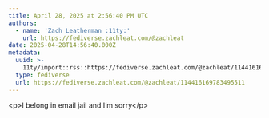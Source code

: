```yaml
---
title: April 28, 2025 at 2:56:40 PM UTC
authors:
  - name: 'Zach Leatherman :11ty:'
    url: https://fediverse.zachleat.com/@zachleat
date: 2025-04-28T14:56:40.000Z
metadata:
  uuid: >-
    11ty/import::rss::https://fediverse.zachleat.com/@zachleat/114416169783495511
  type: fediverse
  url: https://fediverse.zachleat.com/@zachleat/114416169783495511
---
```

\<p>I belong in email jail and I’m sorry\</p>